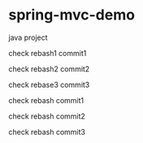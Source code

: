 # spring-mvc-demo
java project 


check rebash1 commit1

check rebash2 commit2

check rebase3 commit3

check rebash commit1

check rebash commit2

check rebash commit3

